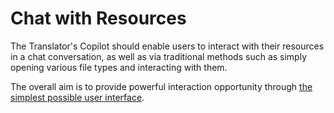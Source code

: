 # Chat with Resources

The Translator's Copilot should enable users to interact with their resources in a chat conversation, as well as via traditional methods such as simply opening various file types and interacting with them.&#x20;

The overall aim is to provide powerful interaction opportunity through [the simplest possible user interface](https://ryder.dev/simplest-possible-ui-for-ai/).

